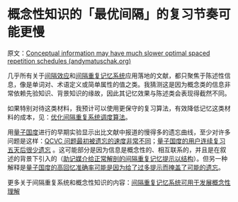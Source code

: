 # 概念性知识的「最优间隔」的复习节奏可能更慢

原文：[Conceptual information may have much slower optimal spaced repetition schedules (andymatuschak.org)](https://notes.andymatuschak.org/z5fqaiYdbfoGyKF4KU8MV7MFPFe467n2a5LAP)

几乎所有关于[间隔效应](https://notes.andymatuschak.org/z5oCe7JTrkYfmb6SHE4n5HxisE7PdwS6nmXEw)和[间隔重复记忆系统](https://notes.andymatuschak.org/z4eXdSMJFv2qVGXSUEKH4vdcHBrLHcFY1ZGfC)应用落地的文献，都只聚焦于陈述性信息，像是单词对、术语定义或简单属性的值之类。我猜测这是因为概念类的信息非常依赖先验知识、背景知识的缘故，因此其记忆效果与陈述类会表现得截然不同。

如果特别对待这类材料，我预计可以使用更保守的复习算法，有效降低记忆这类材料的成本，见：[优化间隔重复系统调度算法](https://notes.andymatuschak.org/z5N3g1Tc9jQMmRnExZxY23cUufNS1g6srNAbU)。

用[量子国度](https://notes.andymatuschak.org/z2fBHADWa93EZTuNzuww7V3Vi587ZyZ4FHTHm)进行的早期实验显示出比文献中报道的慢得多的遗忘曲线，至少对许多问题是这样：[QCVC 问题最初被遗忘的速度非常不同](https://notes.andymatuschak.org/z3WaUVJsHHJEYq2Wt31AVfLjenfqhoahs6XAG)；[量子国度的用户连续复习五天后很少遗忘](https://notes.andymatuschak.org/zS5uKLsoTbkJSadTv2U3Z4G3uEBrFxTLy5E) 。这可能部分是因为信息是概念性的、相互联系的，并且是在叙述的背景下引入的（[助记媒介给正常解剖的间隔重复记忆提示以结构](https://notes.andymatuschak.org/z5YjgWTaYfhWLrEbysgmDfFRcZ1yxgLeBeZac)）。但另一种解释是[量子国度的高回忆准确率可能是因为给了过多提示而掩盖了可能的遗忘](https://notes.andymatuschak.org/zwzHd1Czz9vhBBFzYrQ91scHALNzZnXsTPj)。

更多关于间隔重复系统和概念性知识的内容：[间隔重复记忆系统可用于发展概念性理解](https://notes.andymatuschak.org/z6UZP7P4sRNgRKSvNj7tMV5uW6dDhwwbdZCy9)